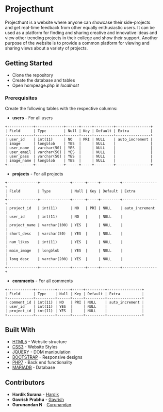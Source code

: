 # Projecthunt

Projecthunt is a website where anyone can showcase their side-projects and get real-time feedback from other equally enthusiastic users. It can be used as a platform for finding and sharing creative and innovative ideas and view other trending projects in their college and show their support. Another purpose of the website is to provide a common platform for viewing and sharing views about a variety of projects.

## Getting Started

* Clone the repository
* Create the database and tables
* Open hompeage.php in *localhost*

### Prerequisites

Create the following tables with the respective columns:

* **users** - For all users
```
+------------+-------------+------+-----+---------+----------------+
| Field      | Type        | Null | Key | Default | Extra          |
+------------+-------------+------+-----+---------+----------------+
| user_id    | int(11)     | NO   | PRI | NULL    | auto_increment |
| image      | longblob    | YES  |     | NULL    |                |
| user_name  | varchar(50) | YES  |     | NULL    |                |
| user_email | varchar(50) | YES  |     | NULL    |                |
| user_pass  | varchar(50) | YES  |     | NULL    |                |
| image_name | longblob    | YES  |     | NULL    |                |
+------------+-------------+------+-----+---------+----------------+

```

* **projects** - For all projects
```
+--------------+--------------+------+-----+---------+----------------+
| Field        | Type         | Null | Key | Default | Extra          |
+--------------+--------------+------+-----+---------+----------------+
| project_id   | int(11)      | NO   | PRI | NULL    | auto_increment |
| user_id      | int(11)      | NO   |     | NULL    |                |
| project_name | varchar(100) | YES  |     | NULL    |                |
| short_desc   | varchar(50)  | YES  |     | NULL    |                |
| num_likes    | int(11)      | YES  |     | NULL    |                |
| main_image   | longblob     | YES  |     | NULL    |                |
| long_desc    | varchar(200) | YES  |     | NULL    |                |
+--------------+--------------+------+-----+---------+----------------+
```

* **comments** - For all comments
```
+------------+---------+------+-----+---------+----------------+
| Field      | Type    | Null | Key | Default | Extra          |
+------------+---------+------+-----+---------+----------------+
| comment_id | int(11) | NO   | PRI | NULL    | auto_increment |
| user_id    | int(11) | YES  |     | NULL    |                |
| project_id | int(11) | YES  |     | NULL    |                |
+------------+---------+------+-----+---------+----------------+
```

## Built With

* [HTML5](https://developer.mozilla.org/en-US/docs/Web/Guide/HTML/HTML5) - Website structure
* [CSS3](https://developer.mozilla.org/en/docs/Web/CSS/CSS3) - Website Styles
* [JQUERY](https://jquery.com/) - DOM manipulation
* [BOOTSTRAP](https://v4-alpha.getbootstrap.com/) - Responsive designs
* [PHP7](http://php.net/) - Back end functionality
* [MARIADB](https://mariadb.com/) - Database

## Contributors
* **Hardik Surana** - [Hardik](https://github.com/hardiksurana)
* **Gavrish Prabhu** - [Gavrish](https://github.com/Gavrish)
* **Gurunandan N** - [Gurunandan](https://github.com/ngurunandan)
